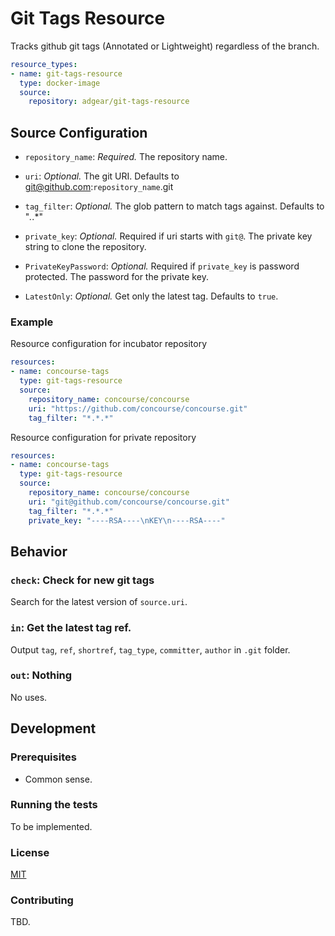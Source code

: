 # Git Tags Resource

Tracks github git tags (Annotated or Lightweight) regardless of the branch.

```yaml
resource_types:
- name: git-tags-resource
  type: docker-image
  source:
    repository: adgear/git-tags-resource
```

## Source Configuration

* `repository_name`: *Required.* The repository name.

* `uri`: *Optional.* The git URI. Defaults to git@github.com:`repository_name`.git

* `tag_filter`: *Optional.* The glob pattern to match tags against. Defaults to "*.*.*"

* `private_key`: *Optional.* Required if uri starts with `git@`. The private key string to clone the repository.

* `PrivateKeyPassword`: *Optional.* Required if `private_key` is password protected. The password for the private key.

* `LatestOnly`: *Optional.* Get only the latest tag. Defaults to `true`.

### Example

Resource configuration for incubator repository

``` yaml
resources:
- name: concourse-tags
  type: git-tags-resource
  source:
    repository_name: concourse/concourse
    uri: "https://github.com/concourse/concourse.git"
    tag_filter: "*.*.*"
```

Resource configuration for private repository

``` yaml
resources:
- name: concourse-tags
  type: git-tags-resource
  source:
    repository_name: concourse/concourse
    uri: "git@github.com/concourse/concourse.git"
    tag_filter: "*.*.*"
    private_key: "----RSA----\nKEY\n----RSA----"
```

## Behavior

### `check`: Check for new git tags

Search for the latest version of `source.uri`.

### `in`: Get the latest tag ref.

Output `tag`, `ref`, `shortref`, `tag_type`, `committer`, `author` in `.git` folder.

### `out`: Nothing

No uses.

## Development

### Prerequisites

* Common sense.

### Running the tests

To be implemented.

### License

[MIT](LICENSE)

### Contributing

TBD.